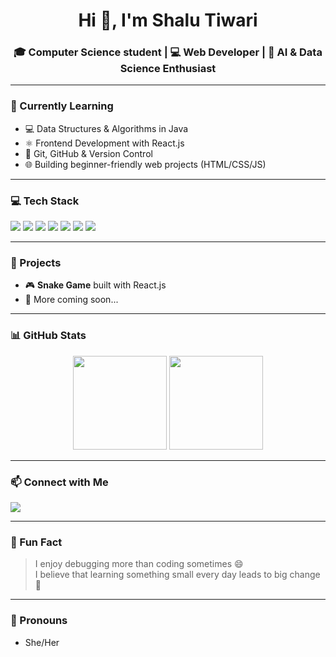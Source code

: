 <h1 align="center">Hi 👋, I'm Shalu Tiwari</h1>
<h3 align="center">🎓 Computer Science student | 💻 Web Developer | 🤖 AI & Data Science Enthusiast</h3>

---

### 🌱 Currently Learning
- 💻 Data Structures & Algorithms in Java  
- ⚛️ Frontend Development with React.js  
- 🔧 Git, GitHub & Version Control  
- 🌐 Building beginner-friendly web projects (HTML/CSS/JS)

---

### 💻 Tech Stack
<p>
  <img src="https://img.shields.io/badge/Java-%23ED8B00.svg?style=flat&logo=java&logoColor=white"/>
  <img src="https://img.shields.io/badge/HTML5-e34c26?style=flat&logo=html5&logoColor=white" />
  <img src="https://img.shields.io/badge/CSS3-264de4?style=flat&logo=css3&logoColor=white" />
  <img src="https://img.shields.io/badge/JavaScript-%23f7df1e.svg?style=flat&logo=javascript&logoColor=black"/>
  <img src="https://img.shields.io/badge/React-%2320232a.svg?style=flat&logo=react&logoColor=%2361DAFB"/>
  <img src="https://img.shields.io/badge/Git-%23f05033.svg?style=flat&logo=git&logoColor=white"/>
  <img src="https://img.shields.io/badge/VS%20Code-007ACC?style=flat&logo=visual-studio-code&logoColor=white"/>
</p>

---

### 🔭 Projects
- 🎮 **Snake Game** built with React.js
- 📝 More coming soon...

---

### 📊 GitHub Stats
<p align="center">
  <img src="https://github-readme-stats.vercel.app/api?username=tshalu63&show_icons=true&theme=radical" height="150" />
  <img src="https://github-readme-stats.vercel.app/api/top-langs/?username=tshalu63&layout=compact&theme=radical" height="150" />
</p>

---

### 📫 Connect with Me
<p>
  <a href="https://www.linkedin.com/in/shalu-tiwari-/" target="_blank">
    <img src="https://img.shields.io/badge/LinkedIn-blue?style=flat&logo=linkedin&logoColor=white"/>
  </a>
  <!-- Add your portfolio, email, etc. here -->
</p>

---

### 🌟 Fun Fact
> I enjoy debugging more than coding sometimes 😄  
> I believe that learning something small every day leads to big change 🌱

---

### 🧠 Pronouns
- She/Her

